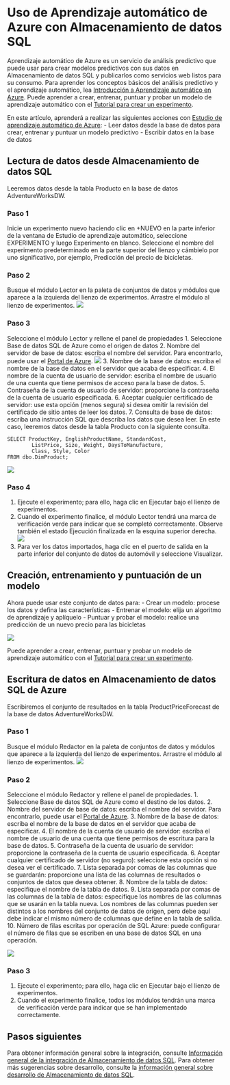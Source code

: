 <properties
   pageTitle="Uso de Aprendizaje automático de Azure con Almacenamiento de datos SQL | Microsoft Azure"
   description="Tutorial para usar Aprendizaje automático de Azure con Almacenamiento de datos SQL de Azure para el desarrollo de soluciones."
   services="sql-data-warehouse"
   documentationCenter="NA"
   authors="sahaj08"
   manager="barbkess"
   editor=""/>

<tags
   ms.service="sql-data-warehouse"
   ms.devlang="NA"
   ms.topic="article"
   ms.tgt_pltfrm="NA"
   ms.workload="data-services"
   ms.date="06/23/2015"
   ms.author="sahajs"/>

# Uso de Aprendizaje automático de Azure con Almacenamiento de datos SQL

Aprendizaje automático de Azure es un servicio de análisis predictivo que puede usar para crear modelos predictivos con sus datos en Almacenamiento de datos SQL y publicarlos como servicios web listos para su consumo. Para aprender los conceptos básicos del análisis predictivo y el aprendizaje automático, lea [Introducción a Aprendizaje automático en Azure][]. Puede aprender a crear, entrenar, puntuar y probar un modelo de aprendizaje automático con el [Tutorial para crear un experimento][].

En este artículo, aprenderá a realizar las siguientes acciones con [Estudio de aprendizaje automático de Azure][]\: - Leer datos desde la base de datos para crear, entrenar y puntuar un modelo predictivo - Escribir datos en la base de datos


## Lectura de datos desde Almacenamiento de datos SQL

Leeremos datos desde la tabla Producto en la base de datos AdventureWorksDW.

### Paso 1
Inicie un experimento nuevo haciendo clic en +NUEVO en la parte inferior de la ventana de Estudio de aprendizaje automático, seleccione EXPERIMENTO y luego Experimento en blanco. Seleccione el nombre del experimento predeterminado en la parte superior del lienzo y cámbielo por uno significativo, por ejemplo, Predicción del precio de bicicletas.

### Paso 2
Busque el módulo Lector en la paleta de conjuntos de datos y módulos que aparece a la izquierda del lienzo de experimentos. Arrastre el módulo al lienzo de experimentos. ![][drag_reader]

### Paso 3
Seleccione el módulo Lector y rellene el panel de propiedades 1. Seleccione Base de datos SQL de Azure como el origen de datos 2. Nombre del servidor de base de datos: escriba el nombre del servidor. Para encontrarlo, puede usar el [Portal de Azure][]. ![][server_name] 3. Nombre de la base de datos: escriba el nombre de la base de datos en el servidor que acaba de especificar. 4. El nombre de la cuenta de usuario de servidor: escriba el nombre de usuario de una cuenta que tiene permisos de acceso para la base de datos. 5. Contraseña de la cuenta de usuario de servidor: proporcione la contraseña de la cuenta de usuario especificada. 6. Aceptar cualquier certificado de servidor: use esta opción (menos segura) si desea omitir la revisión del certificado de sitio antes de leer los datos. 7. Consulta de base de datos: escriba una instrucción SQL que describa los datos que desea leer. En este caso, leeremos datos desde la tabla Producto con la siguiente consulta.


```
SELECT ProductKey, EnglishProductName, StandardCost,
        ListPrice, Size, Weight, DaysToManufacture,
        Class, Style, Color
FROM dbo.DimProduct;
```

![][reader_properties]

### Paso 4
1. Ejecute el experimento; para ello, haga clic en Ejecutar bajo el lienzo de experimentos.
2. Cuando el experimento finalice, el módulo Lector tendrá una marca de verificación verde para indicar que se completó correctamente. Observe también el estado Ejecución finalizada en la esquina superior derecha. ![][run]
3. Para ver los datos importados, haga clic en el puerto de salida en la parte inferior del conjunto de datos de automóvil y seleccione Visualizar.

## Creación, entrenamiento y puntuación de un modelo
Ahora puede usar este conjunto de datos para: - Crear un modelo: procese los datos y defina las características - Entrenar el modelo: elija un algoritmo de aprendizaje y aplíquelo - Puntuar y probar el modelo: realice una predicción de un nuevo precio para las bicicletas
	
![][model]

Puede aprender a crear, entrenar, puntuar y probar un modelo de aprendizaje automático con el [Tutorial para crear un experimento][].

## Escritura de datos en Almacenamiento de datos SQL de Azure

Escribiremos el conjunto de resultados en la tabla ProductPriceForecast de la base de datos AdventureWorksDW.

### Paso 1
Busque el módulo Redactor en la paleta de conjuntos de datos y módulos que aparece a la izquierda del lienzo de experimentos. Arrastre el módulo al lienzo de experimentos. ![][drag_writer]

### Paso 2
Seleccione el módulo Redactor y rellene el panel de propiedades. 1. Seleccione Base de datos SQL de Azure como el destino de los datos. 2. Nombre del servidor de base de datos: escriba el nombre del servidor. Para encontrarlo, puede usar el [Portal de Azure][]. 3. Nombre de la base de datos: escriba el nombre de la base de datos en el servidor que acaba de especificar. 4. El nombre de la cuenta de usuario de servidor: escriba el nombre de usuario de una cuenta que tiene permisos de escritura para la base de datos. 5. Contraseña de la cuenta de usuario de servidor: proporcione la contraseña de la cuenta de usuario especificada. 6. Aceptar cualquier certificado de servidor (no seguro): seleccione esta opción si no desea ver el certificado. 7. Lista separada por comas de las columnas que se guardarán: proporcione una lista de las columnas de resultados o conjuntos de datos que desea obtener. 8. Nombre de la tabla de datos: especifique el nombre de la tabla de datos. 9. Lista separada por comas de las columnas de la tabla de datos: especifique los nombres de las columnas que se usarán en la tabla nueva. Los nombres de las columnas pueden ser distintos a los nombres del conjunto de datos de origen, pero debe aquí debe indicar el mismo número de columnas que define en la tabla de salida. 10. Número de filas escritas por operación de SQL Azure: puede configurar el número de filas que se escriben en una base de datos SQL en una operación.

![][writer_properties]

### Paso 3
1. Ejecute el experimento; para ello, haga clic en Ejecutar bajo el lienzo de experimentos.
2. Cuando el experimento finalice, todos los módulos tendrán una marca de verificación verde para indicar que se han implementado correctamente. 



## Pasos siguientes
Para obtener información general sobre la integración, consulte [Información general de la integración de Almacenamiento de datos SQL][]. Para obtener más sugerencias sobre desarrollo, consulte la [información general sobre desarrollo de Almacenamiento de datos SQL][].

<!--Image references-->
[drag_reader]: ./media/sql-data-warehouse-integrate-azure-machine-learning/ml-drag-reader.png
[server_name]: ./media/sql-data-warehouse-integrate-azure-machine-learning/dw-server-name.png
[reader_properties]: ./media/sql-data-warehouse-integrate-azure-machine-learning/ml-reader-properties.png
[run]: ./media/sql-data-warehouse-integrate-azure-machine-learning/ml-finished-running.png
[model]: ./media/sql-data-warehouse-integrate-azure-machine-learning/ml-create-train-score-model.png
[drag_writer]: ./media/sql-data-warehouse-integrate-azure-machine-learning/ml-drag-writer.png
[writer_properties]: ./media/sql-data-warehouse-integrate-azure-machine-learning/ml-writer-properties.png


<!--Article references-->

[información general sobre desarrollo de Almacenamiento de datos SQL]: ./sql-data-warehouse-overview-develop/
[Información general de la integración de Almacenamiento de datos SQL]: ./sql-data-warehouse-overview-integration/
[Tutorial para crear un experimento]: ./machine-learning-create-experiment/
[Introducción a Aprendizaje automático en Azure]: ./machine-learning-what-is-machine-learning/
[Estudio de aprendizaje automático de Azure]: https://studio.azureml.net/Home
[Portal de Azure]: https://portal.azure.com/

<!--MSDN references-->

<!--Other Web references-->
[Azure Machine Learning documentation]: http://azure.microsoft.com/documentation/services/machine-learning/

<!---HONumber=August15_HO6-->